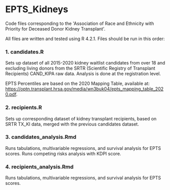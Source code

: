 # EPTS_Kidneys

Code files corresponding to the 'Association of Race and Ethnicity with Priority for Deceased Donor Kidney Transplant'. <br />

All files are written and tested using R 4.2.1. Files should be run in this order:

### 1. candidates.R
Sets up dataset of all 2015-2020 kidney waitlist candidates from over 18 and excluding living donors from the SRTR (Scientific Registry of Transplant Recipients) CAND_KIPA raw data. Analysis is done at the registration level.

EPTS Percentiles are based on the 2020 Mapping Table, available at: https://optn.transplant.hrsa.gov/media/wn3buk04/epts_mapping_table_2020.pdf.


### 2. recipients.R
Sets up corresponding dataset of kidney transplant recipients, based on SRTR TX_KI data, merged with the previous candidates dataset.


### 3. candidates_analysis.Rmd
Runs tabulations, multivariable regressions, and survival analysis for EPTS scores. Runs competing risks analysis with KDPI score.


### 4. recipients_analysis.Rmd
Runs tabulations, multivariable regressions, and survival analysis for EPTS scores. 
